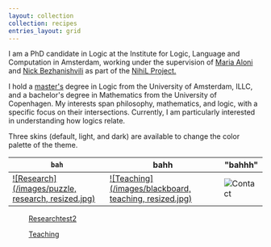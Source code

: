```yaml
---
layout: collection
collection: recipes
entries_layout: grid
---
```


I am a PhD candidate in Logic at the Institute for Logic, Language and Computation in Amsterdam, working under the supervision of [Maria Aloni](https://www.marialoni.org/) and [Nick Bezhanishvili](https://staff.fnwi.uva.nl/n.bezhanishvili/) as part of the [NihiL Project.](https://projects.illc.uva.nl/nihil/)

I hold a [master's](https://eprints.illc.uva.nl/id/eprint/2226/) degree in Logic from the University of Amsterdam, ILLC, and a bachelor's degree in Mathematics from the University of Copenhagen. 
My interests span philosophy, mathematics, and logic, with a specific focus on their intersections. Currently, I am particularly interested in understanding how logics relate. 

Three skins (default, light, and dark) are available to change the color palette of the theme.

| `bah` | bahh | "bahhh" |
| --- | --- | --- |
| [![Research](/images/puzzle, research, resized.jpg)](https://knudstorp.github.io/research/) | [![Teaching](/images/blackboard, teaching, resized.jpg)](https://knudstorp.github.io/teaching/) | ![Contact](https://knudstorp.github.io/contact/) |




<figure style="width: 400px" class="align-center">
  <img src="{{ '/images/puzzle, research, resized.jpg' | absolute_url }}" alt="">
  <figcaption><a href="https://knudstorp.github.io/research/"> Researchtest2</a></figcaption>
</figure>  

<figure style="width: 400px" class="align-center">
  <img src="{{ '/images/blackboard, teaching, resized.jpg' | absolute_url }}" alt="">
  <figcaption> <a href="https://knudstorp.github.io/teaching/">Teaching</a></figcaption>
</figure>
